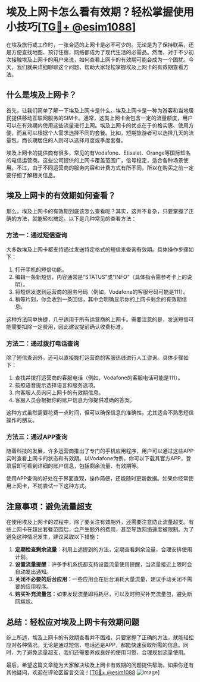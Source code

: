 # 埃及上网卡怎么看有效期？轻松掌握使用小技巧[[TG💪+ @esim1088](https://t.me/s/esim1088)]

在埃及旅行或工作时，一张合适的上网卡是必不可少的。无论是为了保持联系，还是方便查找地图、预订住宿，网络都成为了现代生活的必需品。然而，对于不少初次接触埃及上网卡的用户来说，如何查看上网卡的有效期可能会成为一个困扰。今天，我们就来详细聊聊这个问题，帮助大家轻松掌握埃及上网卡的有效期查看方法。

## 什么是埃及上网卡？

首先，让我们简单了解一下埃及上网卡是什么。埃及上网卡是一种为游客和当地居民提供移动互联网服务的SIM卡。通常，这类上网卡会包含一定的流量额度，用户可以在有效期内使用这些流量进行上网。埃及上网卡的优点在于价格实惠、使用方便，而且可以根据个人需求选择不同的套餐。比如，短期旅游者可以选择几天的流量包，而长期居住的人则可以选择月度或季度套餐。

埃及上网卡的提供商有很多，常见的有Vodafone、Etisalat、Orange等国际知名的电信运营商。这些公司提供的上网卡覆盖范围广，信号稳定，适合各种场景使用。不过，由于不同运营商的服务内容和计费方式有所不同，所以在购买之前一定要仔细了解相关信息。

## 埃及上网卡的有效期如何查看？

那么，埃及上网卡的有效期到底该怎么查看呢？其实，这并不复杂，只要掌握了正确的方法，就能轻松搞定。以下是几种常见的查看方法：

### 方法一：通过短信查询

大多数埃及上网卡都支持通过发送特定格式的短信来查询有效期。具体操作步骤如下：

1. 打开手机的短信功能。
2. 编辑一条新短信，内容通常是“STATUS”或“INFO”（具体指令需参考卡上的说明）。
3. 将短信发送到运营商的服务号码（例如，Vodafone的客服号码可能是111）。
4. 稍等片刻，你会收到一条回信，其中会明确显示你的上网卡剩余的有效期信息。

这种方法简单快捷，几乎适用于所有运营商的上网卡。需要注意的是，发送短信可能需要扣除一定费用，因此建议提前确认收费标准。

### 方法二：通过拨打电话查询

除了短信查询外，还可以直接拨打运营商的客服热线进行人工咨询。具体步骤如下：

1. 查找并拨打运营商的客服电话（例如，Vodafone的客服电话可能是111）。
2. 按照语音提示选择语言和服务选项。
3. 向客服人员询问上网卡的有效期信息。
4. 客服人员会根据你的账户信息为你提供准确的答案。

这种方式虽然需要花费一点时间，但可以确保信息的准确性，尤其适合不熟悉短信操作的朋友。

### 方法三：通过APP查询

随着科技的发展，许多运营商推出了专门的手机应用程序，用户可以通过这些APP实时查看上网卡的状态和有效期。以Vodafone为例，你可以下载其官方APP，登录后即可看到详细的账户信息，包括剩余流量、有效期等。

使用APP查询的好处在于界面直观，操作简便，还能随时更新数据。如果你经常使用上网卡，不妨尝试一下这种方式。

## 注意事项：避免流量超支

在使用埃及上网卡的过程中，除了要关注有效期外，还需要注意防止流量超支。有些上网卡在超出套餐范围后，会产生额外的费用，甚至导致网络速度被限制。为了避免这种情况发生，建议采取以下措施：

1. **定期检查剩余流量**：利用上述提到的方法，定期查看剩余流量，合理安排使用计划。
2. **设置流量提醒**：许多手机系统都支持设置流量使用提醒，当流量接近上限时会自动发出通知。
3. **关闭不必要的后台应用**：一些应用会在后台消耗大量流量，建议手动关闭不需要的应用程序。
4. **购买补充流量包**：如果发现流量即将耗尽，可以及时购买补充流量包，避免断网尴尬。

## 总结：轻松应对埃及上网卡有效期问题

综上所述，埃及上网卡的有效期查看并不困难，只要掌握了正确的方法，就能轻松应对各种情况。无论是通过短信、电话还是APP，都能快速获取所需的信息。同时，为了避免流量超支，我们还需要养成良好的使用习惯，合理规划流量使用。

最后，希望这篇文章能为大家解决埃及上网卡有效期的问题提供帮助。如果你还有其他疑问，欢迎在评论区留言交流！[[TG💪+ @esim1088](https://t.me/s/esim1088) ![Image](https://i.postimg.cc/4NQfJmqS/Snipaste-2025-05-13-00-14-12.png)]